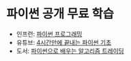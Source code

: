 # 파이썬 공개 무료 학습

  * 인프런: [파이썬 프로그래밍](https://www.inflearn.com/course/%ED%8C%8C%EC%9D%B4%EC%8D%AC-%ED%94%84%EB%A1%9C%EA%B7%B8%EB%9E%98%EB%B0%8D#)
  * 유튜브: [4시간만에 끝내는 파이썬 기초](https://www.youtube.com/playlist?list=PLGPF8gvWLYyrkF85itdBHaOLSVbtdzBww)
  * 도서: [파이썬으로 배우는 알고리즘 트레이딩](https://wikidocs.net/book/110)
